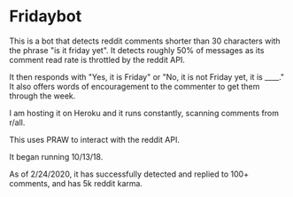 # Fridaybot

This is a bot that detects reddit comments shorter than 30 characters with the phrase "is it friday yet". It detects roughly 50% of messages as its comment read rate is throttled by the reddit API.

It then responds with "Yes, it is Friday" or "No, it is not Friday yet, it is ____." It also offers words of encouragement to the commenter to get them through the week.

 I am hosting it on Heroku and it runs constantly, scanning comments from r/all. 
 
 This uses PRAW to interact with the reddit API.
 
 It began running 10/13/18.
 
 As of 2/24/2020, it has successfully detected and replied to 100+ comments, and has 5k reddit karma. 
